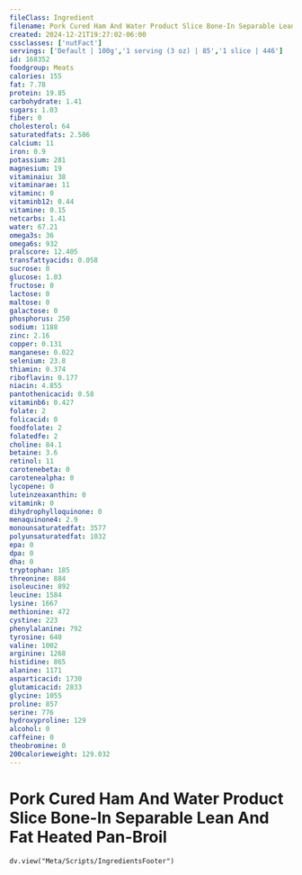 ```yaml
---
fileClass: Ingredient
filename: Pork Cured Ham And Water Product Slice Bone-In Separable Lean And Fat Heated Pan-Broil
created: 2024-12-21T19:27:02-06:00
cssclasses: ['nutFact']
servings: ['Default | 100g','1 serving (3 oz) | 85','1 slice | 446']
id: 168352
foodgroup: Meats
calories: 155
fat: 7.78
protein: 19.85
carbohydrate: 1.41
sugars: 1.03
fiber: 0
cholesterol: 64
saturatedfats: 2.586
calcium: 11
iron: 0.9
potassium: 281
magnesium: 19
vitaminaiu: 38
vitaminarae: 11
vitaminc: 0
vitaminb12: 0.44
vitamine: 0.15
netcarbs: 1.41
water: 67.21
omega3s: 36
omega6s: 932
pralscore: 12.405
transfattyacids: 0.058
sucrose: 0
glucose: 1.03
fructose: 0
lactose: 0
maltose: 0
galactose: 0
phosphorus: 250
sodium: 1188
zinc: 2.16
copper: 0.131
manganese: 0.022
selenium: 23.8
thiamin: 0.374
riboflavin: 0.177
niacin: 4.855
pantothenicacid: 0.58
vitaminb6: 0.427
folate: 2
folicacid: 0
foodfolate: 2
folatedfe: 2
choline: 84.1
betaine: 3.6
retinol: 11
carotenebeta: 0
carotenealpha: 0
lycopene: 0
luteinzeaxanthin: 0
vitamink: 0
dihydrophylloquinone: 0
menaquinone4: 2.9
monounsaturatedfat: 3577
polyunsaturatedfat: 1032
epa: 0
dpa: 0
dha: 0
tryptophan: 185
threonine: 884
isoleucine: 892
leucine: 1584
lysine: 1667
methionine: 472
cystine: 223
phenylalanine: 792
tyrosine: 640
valine: 1002
arginine: 1268
histidine: 865
alanine: 1171
asparticacid: 1730
glutamicacid: 2833
glycine: 1055
proline: 857
serine: 776
hydroxyproline: 129
alcohol: 0
caffeine: 0
theobromine: 0
200calorieweight: 129.032
---
```


# Pork Cured Ham And Water Product Slice Bone-In Separable Lean And Fat Heated Pan-Broil

```dataviewjs
dv.view("Meta/Scripts/IngredientsFooter")
```